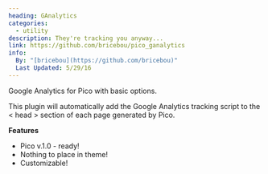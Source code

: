 ```yaml
---
heading: GAnalytics
categories:
  - utility
description: They're tracking you anyway...
link: https://github.com/bricebou/pico_ganalytics
info:
  By: "[bricebou](https://github.com/bricebou)"
  Last Updated: 5/29/16
---
```


Google Analytics for Pico with basic options.

This plugin will automatically add the Google Analytics tracking script to the < head > section of each page generated by Pico.

**Features**

* Pico v.1.0 - ready!
* Nothing to place in theme!
* Customizable!
